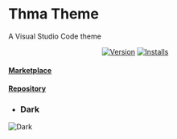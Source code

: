 # Thma Theme

A Visual Studio Code theme

<div align="center">

[![Version](https://img.shields.io/visual-studio-marketplace/v/thma.thma-theme?colorA=2D3741&colorB=455565)](https://marketplace.visualstudio.com/items?itemName=thma.thma-theme)
[![Installs](https://img.shields.io/visual-studio-marketplace/i/thma.thma-theme?colorA=2D3741&colorB=455565)](https://marketplace.visualstudio.com/items?itemName=thma.thma-theme)

</div>

#### [Marketplace](https://marketplace.visualstudio.com/items?itemName=thma.thma-theme)

#### [Repository](https://github.com/thmarust/thma-theme)

- ### Dark

![Dark](https://cdn.jsdelivr.net/gh/thmarust/thma-theme/assets/theme-dark.png)